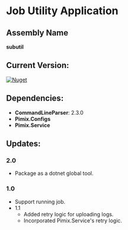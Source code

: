 Job Utility Application
===

Assembly Name
---
**subutil**

Current Version:
---
[![Nuget](https://img.shields.io/nuget/v/Kifa.Tools.JobUtil.svg)](http://nuget.org/packages/Kifa.Tools.JobUtil)

Dependencies:
---
 - **CommandLineParser**: 2.3.0
 - **Pimix.Configs**
 - **Pimix.Service**

Updates:
---

### 2.0
- Package as a dotnet global tool.

### 1.0
- Support running job.
- 1.1
  - Added retry logic for uploading logs.
  - Incorporated Pimix.Service's retry logic.
